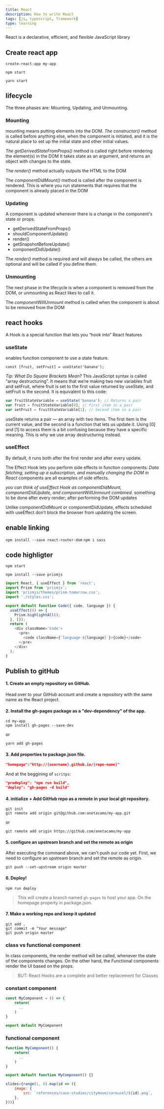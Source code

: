 ```yaml
---
title: React
description: How to write React
tags: [js, typescript, framework]
type: learning
---
```


React is a declarative, efficient, and flexible JavaScript library

## Create react app

`create-react-app my-app`

`npm start`

`yarn start`

## lifecycle

The three phases are: Mounting, Updating, and Unmounting.

### Mounting

mounting means putting elements into the DOM.
_The constructor()_ method is called before anything else, when the component is initiated, and it is the natural place to set up the initial state and other initial values.

_The getDerivedStateFromProps()_ method is called right before rendering the element(s) in the DOM
It takes state as an argument, and returns an object with changes to the state.

The _render()_ method actually outputs the HTML to the DOM

The _componentDidMount()_ method is called after the component is rendered.
This is where you run statements that requires that the component is already placed in the DOM

### Updating

A component is updated whenever there is a change in the component's state or props.

- getDerivedStateFromProps()
- shouldComponentUpdate()
- render()
- getSnapshotBeforeUpdate()
- componentDidUpdate()

The _render()_ method is required and will always be called, the others are optional and will be called if you define them.

### Unmounting

The next phase in the lifecycle is when a component is removed from the DOM, or unmounting as React likes to call it.

The _componentWillUnmount_ method is called when the component is about to be removed from the DOM

## react hooks

A Hook is a special function that lets you “hook into” React features

### useState

enables function component to use a state feature.

`const [fruit, setFruit] = useState('banana');`

_Tip: What Do Square Brackets Mean?_
This JavaScript syntax is called “array destructuring”. It means that we’re making two new variables fruit and setFruit, where fruit is set to the first value returned by useState, and setFruit is the second. It is equivalent to this code:

```js
var fruitStateVariable = useState('banana'); // Returns a pair
var fruit = fruitStateVariable[0]; // First item in a pair
var setFruit = fruitStateVariable[1]; // Second item in a pair
```

useState returns a pair — an array with two items. The first item is the current value, and the second is a function that lets us update it. Using [0] and [1] to access them is a bit confusing because they have a specific meaning. This is why we use array destructuring instead.

### useEffect

By default, it runs both after the first render and after every update.

The Effect Hook lets you perform side effects in function components:
_Data fetching, setting up a subscription, and manually changing the DOM in React_ components are all examples of side effects.

_you can think of useEffect Hook as componentDidMount, componentDidUpdate, and componentWillUnmount combined._
something to be done after every render; after performing the DOM updates

Unlike componentDidMount or componentDidUpdate, effects scheduled with useEffect don’t block the browser from updating the screen.

## enable linking

`npm install --save react-router-dom`
`npm i sass`

## code highligter

`npm start`

`npm install --save prismjs`

```js
import React, { useEffect } from 'react';
import Prism from 'prismjs';
import 'prismjs/themes/prism-tomorrow.css';
import './styles.css';

export default function Code({ code, language }) {
  useEffect(() => {
    Prism.highlightAll();
  }, []);
  return (
    <div className='Code'>
      <pre>
        <code className={`language-${language}`}>{code}</code>
      </pre>
    </div>
  );
}
```

## Publish to gitHub

#### 1. Create an empty repository on GitHub.

Head over to your GitHub account and create a repository with the same name as the React project.

#### 2. Install the gh-pages package as a "dev-dependency" of the app.

```git
cd my-app
npm install gh-pages --save-dev
```

or

```git
yarn add gh-pages
```

#### 3. Add properties to package.json file.

```json
"homepage":"http://{username}.github.io/{repo-name}"
```

And at the beggining of `scritps`:

```json
"predeploy": "npm run build",
"deploy": "gh-pages -d build"
```

#### 4. initialize + Add GitHub repo as a remote in your local git repository.

```git
git init
git remote add origin git@github.com:anetacamo/my-app.git
```

or

```
git remote add origin https://github.com/anetacamo/my-app
```

#### 5. configure an upstream branch and set the remote as origin

After executing the command above, we can't push our code yet. First, we need to configure an upstream branch and set the remote as origin.

```git
git push --set-upstream origin master
```

#### 6. Deploy!

```git
npm run deploy
```

> This will create a branch named `gh-pages` to host your app. On the homepage property in package.json.

#### 7. Make a working repo and keep it updated

```
git add .
git commit -m "Your message"
git push origin master
```

### class vs functional component

In class components, the render method will be called, whenever the state of the components changes. On the other hand, the Functional components render the UI based on the props.

> BUT: React Hooks are a complete and better replacement for Classes

### constant component

```js
const MyComponent = () => {
    return(
      ..
    )
}

export default MyComponent
```

### functional component

```js
function MyComponent() {
    return(
      ..
    )
}

export default function MyComponent() {}
```

```js
slides={range(1, 8).map(id => ({
    image: {
        src: `references/case-studies/citymove/carousel/${id}.png`,
    },
}))}
```

